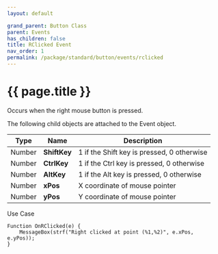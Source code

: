 ```yaml
---
layout: default

grand_parent: Button Class
parent: Events
has_children: false
title: RClicked Event
nav_order: 1
permalink: /package/standard/button/events/rclicked
---
```

# {{ page.title }}

Occurs when the right mouse button is pressed.

The following child objects are attached to the Event object.

| Type  | Name       | Description |
|-------|------------|-------------|
|Number |**ShiftKey**|1 if the Shift key is pressed, 0 otherwise |
|Number |**CtrlKey**|1 if the Ctrl key is pressed, 0 otherwise |
|Number |**AltKey**|1 if the Alt key is pressed, 0 otherwise |
|Number |**xPos**|X coordinate of mouse pointer |
|Number |**yPos**|Y coordinate of mouse pointer |

Use Case

```
Function OnRClicked(e) {
    MessageBox(strf("Right clicked at point (%1,%2)", e.xPos, e.yPos));
}
```





